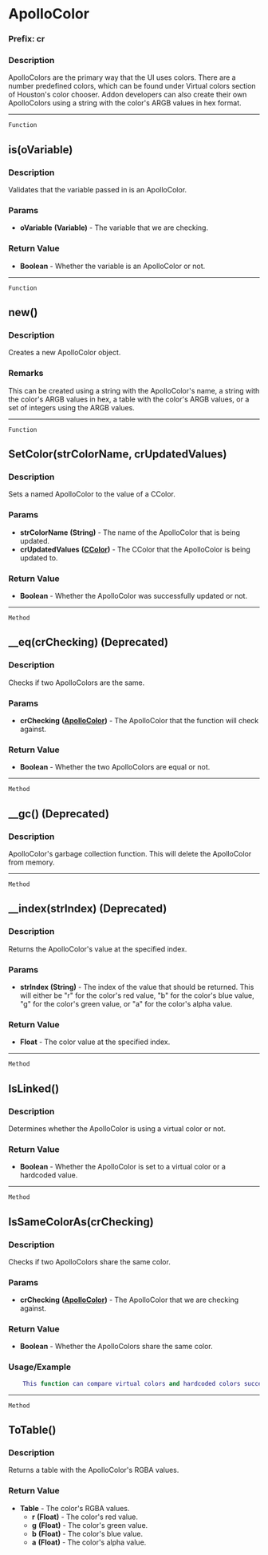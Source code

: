 ApolloColor
===========

### Prefix: cr

### Description

ApolloColors are the primary way that the UI uses colors. There are a
number predefined colors, which can be found under Virtual colors
section of Houston's color chooser. Addon developers can also create
their own ApolloColors using a string with the color's ARGB values in
hex format.

------------------------------------------------------------------------

`Function`

is(oVariable)
-------------

### Description

Validates that the variable passed in is an ApolloColor.

### Params

-   **oVariable** **(Variable)** - The variable that we are checking.

### Return Value

-   **Boolean** - Whether the variable is an ApolloColor or not.

------------------------------------------------------------------------

`Function`

new()
-----

### Description

Creates a new ApolloColor object.

### Remarks

This can be created using a string with the ApolloColor's name, a string
with the color's ARGB values in hex, a table with the color's ARGB
values, or a set of integers using the ARGB values.

------------------------------------------------------------------------

`Function`

SetColor(strColorName, crUpdatedValues)
---------------------------------------

### Description

Sets a named ApolloColor to the value of a CColor.

### Params

-   **strColorName** **(String)** - The name of the ApolloColor that is
    being updated.
-   **crUpdatedValues** **([CColor](../Classes/CColor.md))** - The
    CColor that the ApolloColor is being updated to.

### Return Value

-   **Boolean** - Whether the ApolloColor was successfully updated or
    not.

------------------------------------------------------------------------

`Method`

\_\_eq(crChecking) (Deprecated)
-------------------------------

### Description

Checks if two ApolloColors are the same.

### Params

-   **crChecking** **([ApolloColor](../Classes/ApolloColor.md))** - The
    ApolloColor that the function will check against.

### Return Value

-   **Boolean** - Whether the two ApolloColors are equal or not.

------------------------------------------------------------------------

`Method`

\_\_gc() (Deprecated)
---------------------

### Description

ApolloColor's garbage collection function. This will delete the
ApolloColor from memory.

------------------------------------------------------------------------

`Method`

\_\_index(strIndex) (Deprecated)
--------------------------------

### Description

Returns the ApolloColor's value at the specified index.

### Params

-   **strIndex** **(String)** - The index of the value that should be
    returned. This will either be "r" for the color's red value, "b" for
    the color's blue value, "g" for the color's green value, or "a" for
    the color's alpha value.

### Return Value

-   **Float** - The color value at the specified index.

------------------------------------------------------------------------

`Method`

IsLinked()
----------

### Description

Determines whether the ApolloColor is using a virtual color or not.

### Return Value

-   **Boolean** - Whether the ApolloColor is set to a virtual color or a
    hardcoded value.

------------------------------------------------------------------------

`Method`

IsSameColorAs(crChecking)
-------------------------

### Description

Checks if two ApolloColors share the same color.

### Params

-   **crChecking** **([ApolloColor](../Classes/ApolloColor.md))** - The
    ApolloColor that we are checking against.

### Return Value

-   **Boolean** - Whether the ApolloColors share the same color.

### Usage/Example

```lua
    This function can compare virtual colors and hardcoded colors successfully.
```

------------------------------------------------------------------------

`Method`

ToTable()
---------

### Description

Returns a table with the ApolloColor's RGBA values.

### Return Value

-   **Table** - The color's RGBA values.
    -   **r** **(Float)** - The color's red value.
    -   **g** **(Float)** - The color's green value.
    -   **b** **(Float)** - The color's blue value.
    -   **a** **(Float)** - The color's alpha value.
